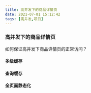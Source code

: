 ```yaml
---
title: 高并发下的商品详情页
date: 2021-07-01 15:12:42
tags: [高并发,项目]
---
```


### 高并发下的商品详情页

如何保证高并发下商品详情页的正常访问？

#### 多级缓存



#### 查询缓存



#### 全页面静态化

